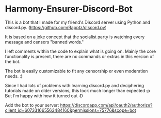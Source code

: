 # Harmony-Ensurer-Discord-Bot

This is a bot that I made for my friend's Discord server using Python and discord.py. (https://github.com/Rapptz/discord.py)

It is based on a joke concept that the socialist party is watching every message and censors "banned words."

I left comments within the code to explain what is going on. Mainly the core functionality is present, there are no commands or extras in this version of the bot.

The bot is easily customizable to fit any censorship or even moderation needs. :)

Since I had lots of problems with learning discord.py and deciphering tutorials made on older versions, this took much longer than expected :p
But I'm happy with how it turned out :D

Add the bot to your server: https://discordapp.com/api/oauth2/authorize?client_id=607331665563484160&permissions=75776&scope=bot
